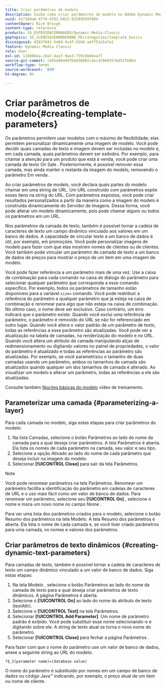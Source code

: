 ```yaml
---
title: Criar parâmetros de modelo
description: Saiba como criar parâmetros de modelo no Adobe Dynamic Media Classic.
uuid: d17168a8-4776-4761-b022-8258d5997604
contentOwner: Rick Brough
content-type: reference
products: SG_EXPERIENCEMANAGER/Dynamic-Media-Classic
geptopics: SG_SCENESEVENONDEMAND_PK/categories/template_basics
discoiquuid: d263f041-5a0d-4c4f-9266-aeff51a5a7e2
feature: Dynamic Media Classic
role: User
exl-id: 118806ea-c8a7-4aaf-9ae3-739c6b04ea77
source-git-commit: cb55e09a997b9d36002c4ac429603576d52fb8bd
workflow-type: tm+mt
source-wordcount: '839'
ht-degree: 0%

---
```


# Criar parâmetros de modelo{#creating-template-parameters}

Os parâmetros permitem usar modelos com o máximo de flexibilidade; elas permitem personalizar dinamicamente uma imagem de modelo. Você pode decidir quais camadas de texto e imagem devem ser incluídas no modelo e, em cada camada, quais parâmetros devem ser exibidos. Por exemplo, para chamar a atenção para um produto que está à venda, você pode criar uma camada de texto On Sale . Posteriormente, é possível remover essa camada, mas ainda manter o restante da imagem do modelo, removendo o parâmetro Em venda .

Ao criar parâmetros de modelo, você declara quais partes do modelo chamar em uma string de URL. Um URL construído com parâmetros expõe esses itens na string do URL. Com parâmetros expostos, você pode criar resultados personalizados a partir da maneira como a imagem do modelo é construída dinamicamente do Servidor de Imagens. Dessa forma, você pode alterar um modelo dinamicamente, pois pode chamar alguns ou todos os parâmetros em um URL.

Nos parâmetros da camada de texto, também é possível tornar a cadeia de caracteres de texto um campo dinâmico vinculado aos valores em um banco de dados. A capacidade de vincular texto a um banco de dados é útil, por exemplo, em promoções. Você pode personalizar imagens de modelo para fazer com que elas mostrem nomes de clientes ou de clientes. Você também pode vincular um parâmetro de camada de texto a um banco de dados de preços para mostrar o preço de um item em uma imagem de modelo.

Você pode fazer referência a um parâmetro mais de uma vez. Use a caixa de combinação para cada comando na caixa de diálogo do parâmetro para selecionar qualquer parâmetro que corresponda a esse comando específico. Por exemplo, todos os parâmetros de tamanho estão disponíveis para a variável `size=` comando. Você pode reatribuir a referência do parâmetro a qualquer parâmetro que já esteja na caixa de combinação e renomear para algo que não esteja na caixa de combinação. No último caso, o nome deve ser exclusivo. Caso contrário, um erro indicará que o parâmetro existe. Quando você exclui uma referência de parâmetro, o parâmetro é removido do URL se não for referenciado em outro lugar. Quando você altera o valor padrão de um parâmetro de texto, todas as referências a esse parâmetro são atualizadas. Você pode ver a atualização na tabela de camadas, na renderização do modelo e no URL. Quando você altera um atributo de camada manipulando alças de redimensionamento ou digitando valores no painel de propriedades, o valor do parâmetro é atualizado e todas as referências ao parâmetro são atualizadas. Por exemplo, se você parametrizou o tamanho de duas camadas usando um parâmetro, ambos os tamanhos de camada são atualizados quando qualquer um dos tamanhos de camada é alterado. Ao visualizar um modelo e alterar um parâmetro, todas as referências a ele são atualizadas.

Consulte também [Noções básicas do modelo](https://s7d5.scene7.com/s7viewers/html5/VideoViewer.html?videoserverurl=https://s7d5.scene7.com/is/content/&amp;emailurl=https://s7d5.scene7.com/s7/emailFriend&amp;serverUrl=https://s7d5.scene7.com/is/image/&amp;config=Scene7SharedAssets/Universal_HTML5_Video&amp;contenturl=https://s7d5.scene7.com/skins/&amp;asset=S7tutorials/553_Template%20Basics_converted%20renamed_Dynamic%20Banners-AVS) vídeo de treinamento.

## Parameterizar uma camada {#parameterizing-a-layer}

Para cada camada no modelo, siga estas etapas para criar parâmetros do modelo:

1. Na lista Camadas, selecione o botão Parâmetros ao lado do nome da camada para a qual deseja criar parâmetros. A tela Parâmetros é aberta. Ela lista os nomes de cada parâmetro na camada, seu valor e seu tipo.
1. Selecione a opção Ativado ao lado do nome de cada parâmetro que deseja incluir na imagem do modelo.
1. Selecionar **[!UICONTROL Close]** para sair da tela Parâmetros.

>[!NOTE]
>
>Você pode renomear parâmetros na tela Parâmetros. Renomear um parâmetro facilita a identificação do parâmetro em cadeias de caracteres de URL e o uso mais fácil como um valor de banco de dados. Para renomear um parâmetro, selecione seu **[!UICONTROL On]** , selecione o nome e insira um novo nome no campo Nome .

Para ver uma lista dos parâmetros criados para o modelo, selecione o botão Resumo dos parâmetros na tela Modelo. A tela Resumo dos parâmetros é aberta. Ela lista o nome de cada camada e, se você tiver criado parâmetros para uma camada, os nomes e valores dos parâmetros.

## Criar parâmetros de texto dinâmicos {#creating-dynamic-text-parameters}

Para camadas de texto, também é possível tornar a cadeia de caracteres de texto um campo dinâmico vinculado a um valor de banco de dados. Siga estas etapas:

1. Na tela Modelo , selecione o botão Parâmetros ao lado do nome da camada de texto para a qual deseja criar parâmetros de texto dinâmicos. A página Parâmetros é aberta.
1. Selecione o **[!UICONTROL On]** ao lado do nome do atributo de texto (textAttr).
1. Selecione o **[!UICONTROL Text]** na tela Parâmetros.
1. Selecionar **[!UICONTROL Add Parameter]**. Um nome de parâmetro padrão é exibido. Você pode substituir esse nome selecionando-o e digitando sobre ele. A string de texto atual se torna o novo nome do parâmetro.
1. Selecionar **[!UICONTROL Close]** para fechar a página Parâmetros .

Para fazer com que o nome do parâmetro use um valor de banco de dados, anexe a seguinte string ao URL do modelo:

```as3
?$_2(parameter name)=(database value)
```

O nome do parâmetro é substituído por nomes em um campo de banco de dados ou código Java™ indicando, por exemplo, o preço atual de um item ou nome de cliente.

